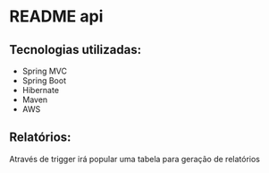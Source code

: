 # README api
## Tecnologias utilizadas:
- Spring MVC
- Spring Boot
- Hibernate
- Maven
- AWS

## Relatórios:
Através de trigger irá popular uma tabela para geração de relatórios
